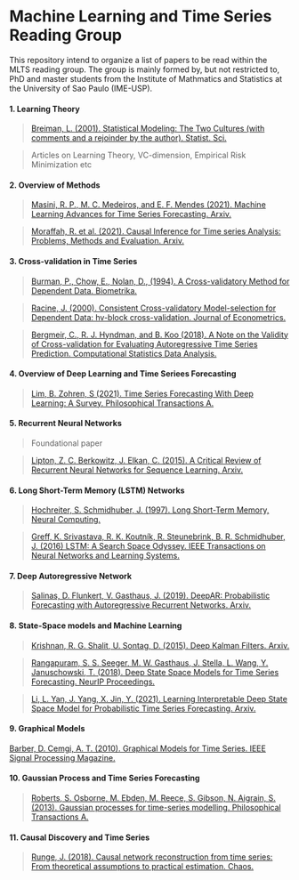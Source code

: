 # Machine Learning and Time Series Reading Group

This repository intend to organize a list of papers to be read within the MLTS reading group. The group is mainly formed by, but not restricted to, PhD and master students from the Institute of Mathmatics and Statistics at the University of Sao Paulo (IME-USP).

#### 1. Learning Theory

> [Breiman, L. (2001). Statistical Modeling: The Two Cultures (with comments and a rejoinder by the author). Statist. Sci.](https://projecteuclid.org/journals/statistical-science/volume-16/issue-3/Statistical-Modeling--The-Two-Cultures-with-comments-and-a/10.1214/ss/1009213726.full)

> Articles on Learning Theory, VC-dimension, Empirical Risk Minimization etc

#### 2. Overview of Methods

> [Masini, R. P., M. C. Medeiros, and E. F. Mendes (2021). Machine Learning Advances for Time Series Forecasting. Arxiv.](https://arxiv.org/abs/2012.12802)

> [Moraffah, R. et al. (2021). Causal Inference for Time series Analysis: Problems, Methods and Evaluation. Arxiv.](https://arxiv.org/abs/2102.05829)

#### 3. Cross-validation in Time Series

> [Burman, P., Chow, E., Nolan, D., (1994). A Cross-validatory Method for Dependent Data. Biometrika.](https://www.jstor.org/stable/2336965)

> [Racine, J. (2000). Consistent Cross-validatory Model-selection for Dependent Data: hv-block cross-validation. Journal of Econometrics.](https://www.sciencedirect.com/science/article/abs/pii/S0304407600000300)

> [Bergmeir, C., R. J. Hyndman, and B. Koo (2018). A Note on the Validity of Cross-validation for Evaluating Autoregressive Time Series Prediction. Computational Statistics Data Analysis.](https://www.sciencedirect.com/science/article/abs/pii/S0167947317302384)

#### 4. Overview of Deep Learning and Time Seriees Forecasting

> [Lim, B. Zohren, S (2021). Time Series Forecasting With Deep Learning: A Survey. Philosophical Transactions A.](https://royalsocietypublishing.org/doi/10.1098/rsta.2020.0209)

#### 5. Recurrent Neural Networks

> Foundational paper

> [Lipton, Z. C. Berkowitz, J. Elkan, C. (2015). A Critical Review of Recurrent Neural Networks for Sequence Learning. Arxiv.](https://arxiv.org/abs/1506.00019)

#### 6. Long Short-Term Memory (LSTM) Networks

> [Hochreiter, S. Schmidhuber, J. (1997). Long Short-Term Memory, Neural Computing.](https://direct.mit.edu/neco/article/9/8/1735/6109/Long-Short-Term-Memory)

> [Greff, K. Srivastava, R. K. Koutník, R. Steunebrink, B. R. Schmidhuber, J. (2016) LSTM: A Search Space Odyssey. IEEE Transactions on Neural Networks and Learning Systems.](https://ieeexplore.ieee.org/document/7508408/authors#authors)

#### 7. Deep Autoregressive Network

> [Salinas, D. Flunkert, V. Gasthaus, J. (2019). DeepAR: Probabilistic Forecasting with Autoregressive Recurrent Networks. Arxiv.](https://arxiv.org/abs/1704.04110)

#### 8. State-Space models and Machine Learning

> [Krishnan, R. G. Shalit, U. Sontag, D. (2015). Deep Kalman Filters. Arxiv.](https://arxiv.org/abs/1511.05121)

> [Rangapuram, S. S. Seeger, M. W. Gasthaus, J. Stella, L. Wang, Y. Januschowski, T. (2018). Deep State Space Models for Time Series Forecasting. NeurIP Proceedings.](https://papers.nips.cc/paper/2018/hash/5cf68969fb67aa6082363a6d4e6468e2-Abstract.html)

> [Li, L. Yan, J. Yang, X. Jin, Y. (2021). Learning Interpretable Deep State Space Model for Probabilistic Time Series Forecasting. Arxiv.](https://arxiv.org/abs/2102.00397)

#### 9. Graphical Models

[Barber, D. Cemgi, A. T. (2010). Graphical Models for Time Series. IEEE Signal Processing Magazine.](https://ieeexplore.ieee.org/document/5563116)

#### 10. Gaussian Process and Time Series Forecasting

> [Roberts, S. Osborne, M. Ebden, M. Reece, S. Gibson, N. Aigrain, S. (2013). Gaussian processes for time-series modelling. Philosophical Transactions A.](https://royalsocietypublishing.org/doi/10.1098/rsta.2011.0550)

#### 11. Causal Discovery and Time Series

> [Runge, J. (2018). Causal network reconstruction from time series: From theoretical assumptions to practical estimation. Chaos.](https://aip.scitation.org/doi/10.1063/1.5025050)




